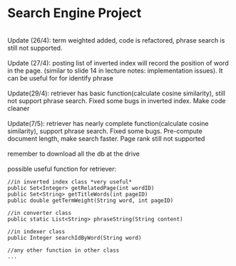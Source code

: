 # Search Engine Project #
<br>Update (26/4): term weighted added, code is refactored, phrase search is still not supported.</br>
<br>Update (27/4): posting list of inverted index will record the position of word in the page.
(similar to slide 14 in lecture notes: implementation issues). It can be useful for for identify phrase</br>
<br>Update(29/4): retriever has basic function(calculate cosine similarity), still not support phrase
search. Fixed some bugs in inverted index. Make code cleaner</br>
<br>Update(7/5): retriever has nearly complete function(calculate cosine similarity), support phrase
search. Fixed some bugs. Pre-compute document length, make search faster. Page rank still not supported</br>
<br>remember to download all the db at the drive</br>
<br>possible useful function for retriever:</br>
```
//in inverted index class *very useful*
public Set<Integer> getRelatedPage(int wordID)
public Set<String> getTitleWords(int pageID)
public double getTermWeight(String word, int pageID) 

//in converter class
public static List<String> phraseString(String content)

//in indexer class
public Integer searchIdByWord(String word) 

//any other function in other class
...
```
